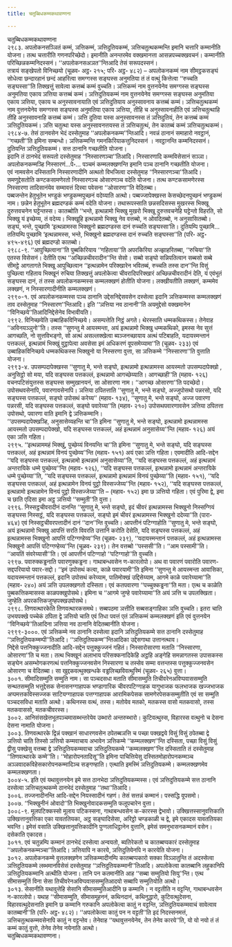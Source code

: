 ```yaml
---
title: चतुब्बिधकम्मकथावण्णना

---
```

चतुब्बिधकम्मकथावण्णना  
२९८३. अपलोकनसञ्ञितं कम्मं, ञत्तिकम्मं, ञत्तिदुतियकम्मं, ञत्तिचतुत्थकम्मन्ति इमानि चत्तारि कम्मानीति योजना। तत्थ चत्तारीति गणनपरिच्छेदो। इमानीति अनन्तरमेव वक्खमानत्ता आसन्नपच्चक्खवचनं। कम्मानीति परिच्छिन्नकम्मनिदस्सनं। ‘‘अपलोकनसअञत’’न्तिआदि तेसं सरूपदस्सनं।  
तत्रायं सङ्खेपतो विनिच्छयो (चूळव॰ अट्ठ॰ २१५; परि॰ अट्ठ॰ ४८२) – अपलोकनकम्मं नाम सीमट्ठकसङ्घं सोधेत्वा छन्दारहानं छन्दं आहरित्वा समग्गस्स सङ्घस्स अनुमतिया तं तं वत्थुं कित्तेत्वा ‘‘रुच्चति सङ्घस्सा’’ति तिक्खत्तुं सावेत्वा कत्तब्बं कम्मं वुच्चति। ञत्तिकम्मं नाम वुत्तनयेनेव समग्गस्स सङ्घस्स अनुमतिया एकाय ञत्तिया कत्तब्बं कम्मं। ञत्तिदुतियकम्मं नाम वुत्तनयेनेव समग्गस्स सङ्घस्स अनुमतिया एकाय ञत्तिया, एकाय च अनुस्सावनायाति एवं ञत्तिदुतियाय अनुस्सावनाय कत्तब्बं कम्मं। ञत्तिचतुत्थकम्मं नाम वुत्तनयेनेव समग्गस्स सङ्घस्स अनुमतिया एकाय ञत्तिया, तीहि च अनुस्सावनाहीति एवं ञत्तिचतुत्थाहि तीहि अनुस्सावनाहि कत्तब्बं कम्मं। ञत्ति दुतिया यस्स अनुस्सावनस्स तं ञत्तिदुतियं, तेन कत्तब्बं कम्मं ञत्तिदुतियकम्मं। ञत्ति चतुत्था यस्स अनुस्सावनत्तयस्स तं ञत्तिचतुत्थं, तेन कातब्बं कम्मं ञत्तिचतुत्थकम्मं।  
२९८४-७. तेसं ठानवसेन भेदं दस्सेतुमाह ‘‘अपलोकनकम्म’’न्तिआदि। नवन्नं ठानानं समाहारो नवट्ठानं, ‘‘गच्छती’’ति इमिना सम्बन्धो। ञत्तिकम्मन्ति गमनकिरियाकत्तुनिदस्सनं । नवट्ठानन्ति कम्मनिदस्सनं। दुतियन्ति ञत्तिदुतियकम्मं। सत्त ठानानि गच्छतीति योजना।  
इदानि तं ठानभेदं सरूपतो दस्सेतुमाह ‘‘निस्सारणञ्चा’’तिआदि। निस्सारणादि कम्मविसेसानं सञ्ञा। अपलोकनकम्मञ्हि निस्सारणं…पे॰… पञ्चमं कम्मलक्खणन्ति इमानि पञ्च ठानानि गच्छतीति योजना।  
एवं नामवसेन दस्सितानि निस्सारणादीनि अत्थतो विभजित्वा दस्सेतुमाह ‘‘निस्सारणञ्चा’’तिआदि। समणुद्देसतोति कण्टकसामणेरतो निस्सारणञ्च ओसारणञ्च वदेति योजना। तत्थ कण्टकसामणेरस्स निस्सारणा तादिसानंयेव सम्मावत्तं दिस्वा पवेसना ‘‘ओसारणा’’ति वेदितब्बा।  
पब्बजन्तेन हेतुभूतेन भण्डुकं भण्डुकम्मपुच्छनं वदेय्याति अत्थो। पब्बज्जापेक्खस्स केसच्छेदनपुच्छनं भण्डुकम्मं नाम। छन्नेन हेतुभूतेन ब्रह्मदण्डकं कम्मं वदेति योजना। तथारूपस्साति छन्नसदिसस्स मुखरस्स भिक्खू दुरुत्तवचनेन घट्टेन्तस्स। कातब्बोति ‘‘भन्ते, इत्थन्नामो भिक्खु मुखरो भिक्खू दुरुत्तवचनेहि घट्टेन्तो विहरति, सो भिक्खु यं इच्छेय्य, तं वदेय्य। भिक्खूहि इत्थन्नामो भिक्खु नेव वत्तब्बो, न ओवदितब्बो, न अनुसासितब्बो। सङ्घं, भन्ते, पुच्छामि ‘इत्थन्नामस्स भिक्खुनो ब्रह्मदण्डस्स दानं रुच्चति सङ्घस्सा’ति। दुतियम्पि पुच्छामि… ततियम्पि पुच्छामि ‘इत्थन्नामस्स, भन्ते, भिक्खुनो ब्रह्मदण्डस्स दानं रुच्चति सङ्घस्सा’’ति (परि॰ अट्ठ॰ ४९५-४९६) एवं ब्रह्मदण्डो कातब्बो।  
२९८८-९. ‘‘आपुच्छित्वाना’’ति पुब्बकिरियाय ‘‘गहिताया’’ति अपरकिरिया अज्झाहरितब्बा, ‘‘रुचिया’’ति एतस्स विसेसनं। देतीति एत्थ ‘‘अच्छिन्नचीवरादीन’’न्ति सेसो। सब्बो सङ्घो सन्निपतित्वान सब्बसो सब्बे सीमट्ठे आगतागते भिक्खू आपुच्छित्वान ‘‘इत्थन्नामेन परिक्खारेन भवितब्बं, रुच्चति तस्स दान’’न्ति विसुं पुच्छित्वा गहिताय भिक्खूनं रुचिया तिक्खत्तुं अपलोकेत्वा चीवरादिपरिक्खारं अच्छिन्नचीवरादीनं देति, यं एवंभूतं सङ्घस्स दानं, तं तस्स अपलोकनकम्मस्स कम्मलक्खणं होतीति योजना। लक्खीयतीति लक्खणं, कम्ममेव लक्खणं, न निस्सारणादीनीति कम्मलक्खणं।  
२९९०-१. एवं अपलोकनकम्मस्स पञ्च ठानानि उद्देसनिद्देसवसेन दस्सेत्वा इदानि ञत्तिकम्मस्स कम्मलक्खणं ताव दस्सेतुमाह ‘‘निस्सारण’’न्तिआदि। इति ‘‘ञत्तिया नव ठानानी’’ति अयमुद्देसो वक्खमानेन ‘‘विनिच्छये’’तिआदिनिद्देसेनेव विभावीयति।  
२९९२. विनिच्छयेति उब्बाहिकविनिच्छये। असम्पत्तेति निट्ठं अगते। थेरस्साति धम्मकथिकस्स। तेनेवाह ‘‘अविनयञ्ञुनो’’ति। तस्स ‘‘सुणन्तु मे आयस्मन्ता, अयं इत्थन्नामो भिक्खु धम्मकथिको, इमस्स नेव सुत्तं आगच्छति, नो सुत्तविभङ्गो, सो अत्थं असल्लक्खेत्वा ब्यञ्जनच्छायाय अत्थं पटिबाहति, यदायस्मन्तानं पत्तकल्लं, इत्थन्नामं भिक्खुं वुट्ठापेत्वा अवसेसा इमं अधिकरणं वूपसमेय्यामा’’ति (चूळव॰ २३३) एवं उब्बाहिकविनिच्छये धम्मकथिकस्स भिक्खुनो या निस्सरणा वुत्ता, सा ञत्तिकम्मे ‘‘निस्सारणा’’ति वुत्ताति योजना।  
२९९३-४. उपसम्पदापेक्खस्स ‘‘सुणातु मे, भन्ते सङ्घो, इत्थन्नामो इत्थन्नामस्स आयस्मतो उपसम्पदापेक्खो , अनुसिट्ठो सो मया, यदि सङ्घस्स पत्तकल्लं, इत्थन्नामो आगच्छेय्याति। आगच्छाही’’ति (महाव॰ १२६) वचनपटिसंयुत्तस्स सङ्घस्स सम्मुखानयनं, सा ओसारणा नाम। ‘‘आगच्छ ओसारणा’’ति पदच्छेदो।  
उपोसथवसेनापि, पवारणावसेनापि। ञत्तिया ठपितत्ताति ‘‘सुणातु मे, भन्ते सङ्घो, अज्जुपोसथो पन्नरसो, यदि सङ्घस्स पत्तकल्लं, सङ्घो उपोसथं करेय्य’’ (महाव॰ १३४), ‘‘सुणातु मे, भन्ते सङ्घो, अज्ज पवारणा पन्नरसी, यदि सङ्घस्स पत्तकल्लं, सङ्घो पवारेय्या’’ति (महाव॰ २१०) उपोसथपवारणावसेन ञत्तिया ठपितत्ता उपोसथो, पवारणा वाति इमानि द्वे ञत्तिकम्मानि।  
‘‘उपसम्पदापेक्खञ्हि, अनुसासेय्यहन्ति चा’’ति इमिना ‘‘सुणातु मे, भन्ते सङ्घो, इत्थन्नामो इत्थन्नामस्स आयस्मतो उपसम्पदापेक्खो, यदि सङ्घस्स पत्तकल्लं, अहं इत्थन्नामं अनुसासेय्य’’न्ति (महाव॰ १२६) अयं एका ञत्ति गहिता।  
२९९५. ‘‘इत्थन्नाममहं भिक्खुं, पुच्छेय्यं विनयन्ति चा’’ति इमिना ‘‘सुणातु मे, भन्ते सङ्घो, यदि सङ्घस्स पत्तकल्लं, अहं इत्थन्नामं विनयं पुच्छेय्य’’न्ति (महाव॰ १५१) अयं एका ञत्ति गहिता। एवमादीति आदि-सद्देन ‘‘यदि सङ्घस्स पत्तकल्लं, इत्थन्नामो इत्थन्नामं अनुसासेय्या’’ति, ‘‘यदि सङ्घस्स पत्तकल्लं, अहं इत्थन्नामं अन्तरायिके धम्मे पुच्छेय्य’’न्ति (महाव॰ १२६), ‘‘यदि सङ्घस्स पत्तकल्लं, इत्थन्नामो इत्थन्नामं अन्तरायिके धम्मे पुच्छेय्या’’ति, ‘‘यदि सङ्घस्स पत्तकल्लं, इत्थन्नामो इत्थन्नामं विनयं पुच्छेय्या’’ति (महाव॰ १५१), ‘‘यदि सङ्घस्स पत्तकल्लं, अहं इत्थन्नामेन विनयं पुट्ठो विस्सज्जेय्य’’न्ति (महाव॰ १५२), ‘‘यदि सङ्घस्स पत्तकल्लं, इत्थन्नामो इत्थन्नामेन विनयं पुट्ठो विस्सज्जेय्या’’ति – (महाव॰ १५२) इमा छ ञत्तियो गहिता। एवं पुरिमा द्वे, इमा च छाति एदिसा इमा अट्ठ ञत्तियो ‘‘सम्मुती’’ति वुत्ता।  
२९९६. निस्सट्ठचीवरादीनं दानन्ति ‘‘सुणातु मे, भन्ते सङ्घो, इदं चीवरं इत्थन्नामस्स भिक्खुनो निस्सग्गियं सङ्घस्स निस्सट्ठं, यदि सङ्घस्स पत्तकल्लं, सङ्घो इमं चीवरं इत्थन्नामस्स भिक्खुनो ददेय्या’’ति (पारा॰ ४६४) एवं निस्सट्ठचीवरपत्तादीनं दानं ‘‘दान’’न्ति वुच्चति। आपत्तीनं पटिग्गाहोति ‘‘सुणातु मे, भन्ते सङ्घो, अयं इत्थन्नामो भिक्खु आपत्तिं सरति विवरति उत्तानिं करोति देसेति, यदि सङ्घस्स पत्तकल्लं, अहं इत्थन्नामस्स भिक्खुनो आपत्तिं पटिग्गण्हेय्य’’न्ति (चूळव॰ २३९), ‘‘यदायस्मन्तानं पत्तकल्लं, अहं इत्थन्नामस्स भिक्खुनो आपत्तिं पटिग्गण्हेय्य’’न्ति (चूळव॰ २३९)। तेन वत्तब्बो ‘‘पस्ससी’’ति। ‘‘आम पस्सामी’’ति। ‘‘आयतिं संवरेय्यासी’’ति। एवं आपत्तीनं पटिग्गाहो ‘‘पटिग्गाहो’’ति वुच्चति।  
२९९७. पवारुक्कड्ढनाति पवारणुक्कड्ढना। गाथाबन्धवसेन ण-कारलोपो। अथ वा पवारणं पवारोति पवारण-सद्दपरियायो पवार-सद्दो। ‘‘इमं उपोसथं कत्वा, काळे पवारयामी’’ति इमिना ‘‘सुणन्तु मे आयस्मन्ता आवासिका, यदायस्मन्तानं पत्तकल्लं, इदानि उपोसथं करेय्याम, पातिमोक्खं उद्दिसेय्याम, आगमे काळे पवारेय्यामा’’ति (महाव॰ २४०) अयं ञत्ति उपलक्खणतो दस्सिता। एवं कतपवारणा ‘‘पच्चुक्कड्ढना’’ति मता। एत्थ च काळेति पुब्बकत्तिकमासस्स काळपक्खुपोसथे। इमिना च ‘‘आगमे जुण्हे पवारेय्यामा’’ति अयं ञत्ति च उपलक्खिता। जुण्हेति अपरकत्तिकजुण्हपक्खउपोसथे।  
२९९८. तिणवत्थारकेति तिणवत्थारकसमथे। सब्बपठमा ञत्तीति सब्बसङ्गाहिका ञत्ति वुच्चति। इतरा चाति उभयपक्खे पच्चेकं ठपिता द्वे ञत्तियो चाति एवं तिधा पवत्तं एतं ञत्तिकम्मं कम्मलक्खणं इति एवं वुत्तनयेन ‘‘विनिच्छये’’तिआदिना ञत्तिया नव ठानानि वेदितब्बानीति योजना।  
२९९९-३०००. एवं ञत्तिकम्मे नव ठानानि दस्सेत्वा इदानि ञत्तिदुतियकम्मे सत्त ठानानि दस्सेतुमाह ‘‘ञत्तिदुतियकम्मम्पी’’तिआदि। ‘‘ञत्तिदुतियकम्म’’न्तिआदिका उद्देसगाथा उत्तानत्थाव।  
निद्देसे पत्तनिक्कुज्जनादीति आदि-सद्देन पत्तुक्कुज्जनं गहितं। निस्सारोसारणा मताति ‘‘निस्सारणा, ओसारणा’’ति च मता। तत्थ भिक्खूनं अलाभाय परिसक्कनादिकेहि अट्ठहि अङ्गेहि समन्नागतस्स उपासकस्स सङ्घेन असम्भोगकरणत्थं पत्तनिक्कुज्जनवसेन निस्सारणा च तस्सेव सम्मा वत्तन्तस्स पत्तुक्कुज्जनवसेन ओसारणा च वेदितब्बा। सा खुद्दकवत्थुक्खन्धके वड्ढलिच्छविवत्थुस्मिं (चूळव॰ २६५) वुत्ता।  
३००१. सीमादिसम्मुति सम्मुति नाम। सा पञ्चदसधा मताति सीमासम्मुति तिचीवरेनअविप्पवाससम्मुति सन्थतसम्मुति भत्तुद्देसक सेनासनग्गाहापक भण्डागारिक चीवरपटिग्गाहक यागुभाजक फलभाजक खज्जभाजक अप्पमत्तकविस्सज्जक साटियग्गाहापक पत्तग्गाहापक आरामिकपेसक सामणेरपेसकसम्मुतीति एवं सा सम्मुति पञ्चदसविधा मताति अत्थो। कथिनस्स वत्थं, तस्स। मतोयेव मतको, मतकस्स वासो मतकवासो, तस्स मतकवाससो, मतकचीवरस्स।  
३००२. आनिसंसखेत्तभूतपञ्चमासब्भन्तरेयेव उब्भारो अन्तरुब्भारो। कुटिवत्थुस्स, विहारस्स वत्थुनो च देसना देसना नामाति योजना।  
३००३. तिणवत्थारके द्विन्नं पक्खानं साधारणवसेन ठपेतब्बञत्ति च पच्छा पक्खद्वये विसुं विसुं ठपेतब्बा द्वे ञत्तियो चाति तिस्सो ञत्तियो कम्मवाचाय अभावेन ञत्तिकम्मे ‘‘कम्मलक्खण’’न्ति दस्सिता, पच्छा विसुं विसुं द्वीसु पक्खेसु वत्तब्बा द्वे ञत्तिदुतियकम्मवाचा ञत्तिदुतियकम्मे ‘‘कम्मलक्खण’’न्ति दस्सिताति तं दस्सेतुमाह ‘‘तिणवत्थारके कम्मे’’ति। ‘‘मोहारोपनतादिसू’’ति इमिना पाचित्तियेसु दस्सितमोहारोपनकम्मञ्च अञ्ञवादकविहेसकारोपनकम्मादिञ्च सङ्गण्हाति। एत्थाति इमस्मिं ञत्तिदुतियकम्मे। कम्मलक्खणमेव कम्मलक्खणता।  
३००४-५. इति एवं यथावुत्तनयेन इमे सत्त ठानभेदा ञत्तिदुतियकम्मस्स। एवं ञत्तिदुतियकम्मे सत्त ठानानि दस्सेत्वा ञत्तिचतुत्थकम्मे ठानभेदं दस्सेतुमाह ‘‘तथा’’तिआदि।  
३००६. तज्जनादीनन्ति आदि-सद्देन नियस्सादीनं गहणं। तेसं सत्तन्नं कम्मानं। पस्सद्धि वूपसमो।  
३००७. ‘‘भिक्खुनीनं ओवादो’’ति भिक्खुनोवादकसम्मुति फलूपचारेन वुत्ता।  
३००८-९. मूलपटिक्कस्सो मूलाय पटिकस्सना, गाथाबन्धवसेन क-कारस्स द्वेभावो। उक्खित्तस्सानुवत्तिकाति उक्खित्तानुवत्तिका एका यावततियका, अट्ठ सङ्घादिसेसा, अरिट्ठो चण्डकाळी च द्वे, इमे एकादस यावततियका भवन्ति। इमेसं वसाति उक्खित्तानुवत्तिकादीनि पुग्गलाधिट्ठानेन वुत्तानि, इमेसं समनुभासनकम्मानं वसेन। दसेकाति एकादस।  
३०११. एवं चतुन्नम्पि कम्मानं ठानभेदं दस्सेत्वा अन्वयतो, ब्यतिरेकतो च कातब्बप्पकारं दस्सेतुमाह ‘‘अपलोकनकम्मञ्चा’’तिआदि। ञत्तियापि न कारये, ञत्तिदुतियेनपि न कारयेति योजना।  
३०१२. अपलोकनकम्मे वुत्तलक्खणेन ञत्तिकम्मादीनम्पि कातब्बप्पकारो सक्का विञ्ञातुन्ति तं अदस्सेत्वा ञत्तिदुतियकम्मे लब्भमानविसेसं दस्सेतुमाह ‘‘ञत्तिदुतियकम्मानी’’तिआदि। अपलोकेत्वा कातब्बानि लहुकानिपि ञत्तिदुतियकम्मानि अत्थीति योजना। तानि पन कतमानीति आह ‘‘सब्बा सम्मुतियो सियु’’न्ति। एत्थ सीमासम्मुतिं विना सेसा तिचीवरेनअविप्पवाससम्मुतिआदयो सब्बापि सम्मुतियोति अत्थो।  
३०१३. सेसानीति यथावुत्तेहि सेसानि सीमासम्मुतिआदीनि छ कम्मानि। न वट्टतीति न वट्टन्ति, गाथाबन्धवसेन न-कारलोपो। यथाह ‘‘सीमासम्मुति, सीमासमूहननं, कथिनदानं, कथिनुद्धारो, कुटिवत्थुदेसना, विहारवत्थुदेसनाति इमानि छ कम्मानि गरुकानि अपलोकेत्वा कातुं न वट्टन्ति, ञत्तिदुतियकम्मवाचं सावेत्वाव कातब्बानी’’ति (परि॰ अट्ठ॰ ४८२)। ‘‘अपलोकेत्वा कातुं पन न वट्टती’’ति इदं निदस्सनमत्तं, ञत्तिचतुत्थकम्मवसेनापि कातुं न वट्टन्तेव। तेनेवाह ‘‘यथावुत्तनयेनेव, तेन तेनेव कारये’’ति, यो यो नयो तं तं कम्मं कातुं वुत्तो, तेनेव तेनेव नयेनाति अत्थो।  
चतुब्बिधकम्मकथावण्णना।  